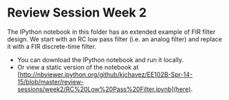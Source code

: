 # Review Session Week 2
The IPython notebook in this folder has an extended example of FIR filter design. We start with an RC low pass filter (i.e. an analog filter) and replace it with a FIR discrete-time filter.

- You can download the IPython notebook and run it locally.
- Or view a static version of the notebook at [http://nbviewer.ipython.org/github/kjchavez/EE102B-Spr-14-15/blob/master/review-sessions/week2/RC%20Low%20Pass%20Filter.ipynb](here).
